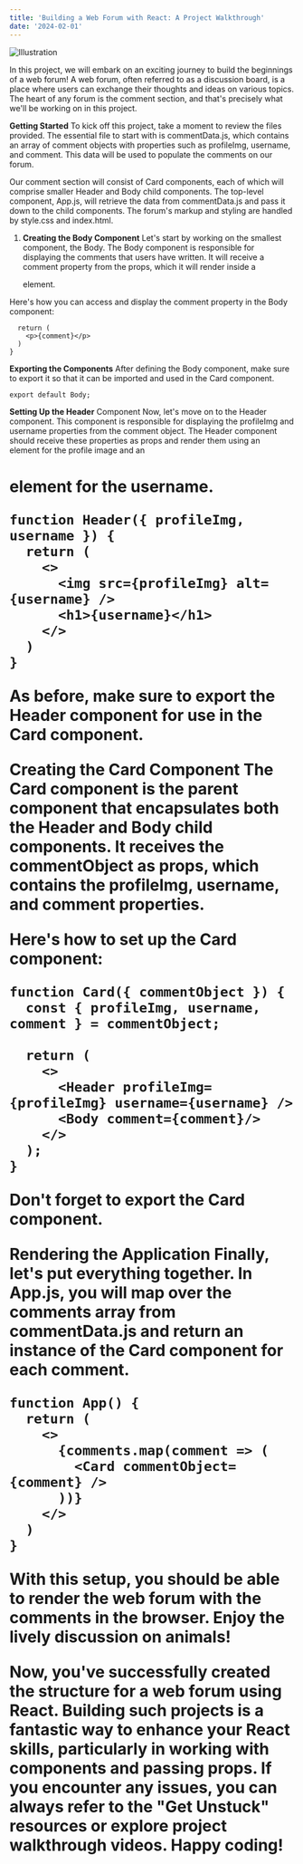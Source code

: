 ```yaml
---
title: 'Building a Web Forum with React: A Project Walkthrough'
date: '2024-02-01'
---
```


![Illustration](/images/react.png)

In this project, we will embark on an exciting journey to build the beginnings of a web forum! A web forum, often referred to as a discussion board, is a place where users can exchange their thoughts and ideas on various topics. The heart of any forum is the comment section, and that's precisely what we'll be working on in this project.

**Getting Started** To kick off this project, take a moment to review the files provided. The essential file to start with is commentData.js, which contains an array of comment objects with properties such as profileImg, username, and comment. This data will be used to populate the comments on our forum.

Our comment section will consist of Card components, each of which will comprise smaller Header and Body child components. The top-level component, App.js, will retrieve the data from commentData.js and pass it down to the child components. The forum's markup and styling are handled by style.css and index.html.

1. **Creating the Body Component** Let's start by working on the smallest     component, the Body. The Body component is responsible for displaying the comments that users have written. It will receive a comment property from the props, which it will render inside a <p> element.

Here's how you can access and display the comment property in the Body component:


```function Body({ comment }) {
  return (
    <p>{comment}</p>
  )
}
```

**Exporting the Components** After defining the Body component, make sure to export it so that it can be imported and used in the Card component.


```
export default Body;
```

**Setting Up the Header** Component Now, let's move on to the Header component. This component is responsible for displaying the profileImg and username properties from the comment object. The Header component should receive these properties as props and render them using an <img> element for the profile image and an <h1> element for the username.

```
function Header({ profileImg, username }) {
  return (
    <>
      <img src={profileImg} alt={username} />
      <h1>{username}</h1>
    </>
  )
}
```
As before, make sure to export the Header component for use in the Card component.

Creating the Card Component The Card component is the parent component that encapsulates both the Header and Body child components. It receives the commentObject as props, which contains the profileImg, username, and comment properties.

Here's how to set up the Card component:

```
function Card({ commentObject }) {
  const { profileImg, username, comment } = commentObject;

  return (
    <>
      <Header profileImg={profileImg} username={username} />
      <Body comment={comment}/>
    </>
  );
}
```

Don't forget to export the Card component.

Rendering the Application Finally, let's put everything together. In App.js, you will map over the comments array from commentData.js and return an instance of the Card component for each comment.

```
function App() {
  return (
    <>
      {comments.map(comment => (
        <Card commentObject={comment} />
      ))}
    </>
  )
}
```

With this setup, you should be able to render the web forum with the comments in the browser. Enjoy the lively discussion on animals!

Now, you've successfully created the structure for a web forum using React. Building such projects is a fantastic way to enhance your React skills, particularly in working with components and passing props. If you encounter any issues, you can always refer to the "Get Unstuck" resources or explore project walkthrough videos. Happy coding!
